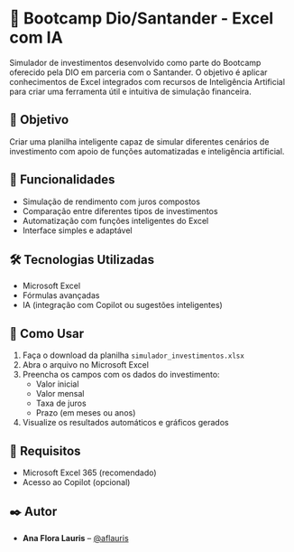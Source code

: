 # 💼 Bootcamp Dio/Santander - Excel com IA

Simulador de investimentos desenvolvido como parte do Bootcamp oferecido pela DIO em parceria com o Santander. O objetivo é aplicar conhecimentos de Excel integrados com recursos de Inteligência Artificial para criar uma ferramenta útil e intuitiva de simulação financeira.

## 🧠 Objetivo

Criar uma planilha inteligente capaz de simular diferentes cenários de investimento com apoio de funções automatizadas e inteligência artificial.

## 🚀 Funcionalidades

- Simulação de rendimento com juros compostos  
- Comparação entre diferentes tipos de investimentos  
- Automatização com funções inteligentes do Excel  
- Interface simples e adaptável

## 🛠️ Tecnologias Utilizadas

- Microsoft Excel  
- Fórmulas avançadas    
- IA (integração com Copilot ou sugestões inteligentes)

## 🧪 Como Usar

1. Faça o download da planilha `simulador_investimentos.xlsx`
2. Abra o arquivo no Microsoft Excel
3. Preencha os campos com os dados do investimento:
   - Valor inicial  
   - Valor mensal  
   - Taxa de juros  
   - Prazo (em meses ou anos)
4. Visualize os resultados automáticos e gráficos gerados

## 📌 Requisitos

- Microsoft Excel 365 (recomendado)  
- Acesso ao Copilot (opcional)

## ✒️ Autor

- **Ana Flora Lauris** – [@aflauris](https://github.com/aflauris)
